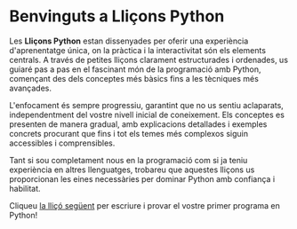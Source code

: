 # Benvinguts a Lliçons Python

Les **Lliçons Python** estan dissenyades per oferir una experiència d'aprenentatge única, on la pràctica i la interactivitat són els elements centrals. A través de petites lliçons clarament estructurades i ordenades, us guiaré pas a pas en el fascinant món de la programació amb Python, començant des dels conceptes més bàsics fins a les tècniques més avançades.

L'enfocament és sempre progressiu, garantint que no us sentiu aclaparats, independentment del vostre nivell inicial de coneixement. Els conceptes es presenten de manera gradual, amb explicacions detallades i exemples concrets procurant que fins i tot els temes més complexos siguin accessibles i comprensibles.

Tant si sou completament nous en la programació com si ja teniu experiència en altres llenguatges, trobareu que aquestes lliçons us proporcionan les eines necessàries per dominar Python amb confiança i habilitat.

Cliqueu [la lliçó següent](programes-que-saluden) per escriure i provar el vostre primer programa en Python!
<Autors autors="jpetit"/>

